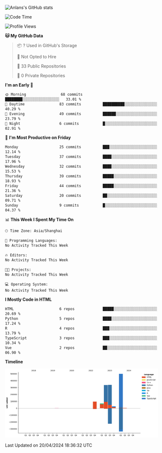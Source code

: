 <!-- ![Anlans's GitHub stats](https://github-readme-stats.vercel.app/api?username=Anlans) -->
![Anlans's GitHub stats](https://github-readme-stats.vercel.app/api?username=Anlans&rank_icon=github)

<!--START_SECTION:waka-->
![Code Time](http://img.shields.io/badge/Code%20Time-0%20secs-blue)

![Profile Views](http://img.shields.io/badge/Profile%20Views-0-blue)

**🐱 My GitHub Data** 

> 📦 ? Used in GitHub's Storage 
 > 
> 🚫 Not Opted to Hire
 > 
> 📜 33 Public Repositories 
 > 
> 🔑 0 Private Repositories 
 > 
**I'm an Early 🐤** 

```text
🌞 Morning                68 commits          ████████░░░░░░░░░░░░░░░░░   33.01 % 
🌆 Daytime                83 commits          ██████████░░░░░░░░░░░░░░░   40.29 % 
🌃 Evening                49 commits          ██████░░░░░░░░░░░░░░░░░░░   23.79 % 
🌙 Night                  6 commits           █░░░░░░░░░░░░░░░░░░░░░░░░   02.91 % 
```
📅 **I'm Most Productive on Friday** 

```text
Monday                   25 commits          ███░░░░░░░░░░░░░░░░░░░░░░   12.14 % 
Tuesday                  37 commits          ████░░░░░░░░░░░░░░░░░░░░░   17.96 % 
Wednesday                32 commits          ████░░░░░░░░░░░░░░░░░░░░░   15.53 % 
Thursday                 39 commits          █████░░░░░░░░░░░░░░░░░░░░   18.93 % 
Friday                   44 commits          █████░░░░░░░░░░░░░░░░░░░░   21.36 % 
Saturday                 20 commits          ██░░░░░░░░░░░░░░░░░░░░░░░   09.71 % 
Sunday                   9 commits           █░░░░░░░░░░░░░░░░░░░░░░░░   04.37 % 
```


📊 **This Week I Spent My Time On** 

```text
🕑︎ Time Zone: Asia/Shanghai

💬 Programming Languages: 
No Activity Tracked This Week

🔥 Editors: 
No Activity Tracked This Week

🐱‍💻 Projects: 
No Activity Tracked This Week

💻 Operating System: 
No Activity Tracked This Week
```

**I Mostly Code in HTML** 

```text
HTML                     6 repos             █████░░░░░░░░░░░░░░░░░░░░   20.69 % 
Python                   5 repos             ████░░░░░░░░░░░░░░░░░░░░░   17.24 % 
R                        4 repos             ███░░░░░░░░░░░░░░░░░░░░░░   13.79 % 
TypeScript               3 repos             ███░░░░░░░░░░░░░░░░░░░░░░   10.34 % 
Vue                      2 repos             ██░░░░░░░░░░░░░░░░░░░░░░░   06.90 % 
```



**Timeline**

![Lines of Code chart](https://raw.githubusercontent.com/Anlans/Anlans/main/assets/bar_graph.png)


 Last Updated on 20/04/2024 18:36:32 UTC
<!--END_SECTION:waka-->
